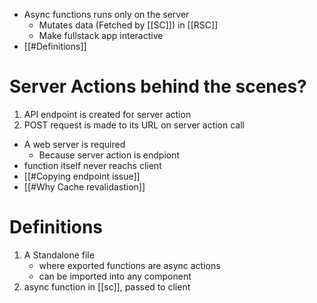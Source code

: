 - Async functions runs only on the server
	- Mutates data (Fetched by [[SC]]) in [[RSC]]
	- Make fullstack app interactive
- [[#Definitions]] 
# Server Actions behind the scenes?
1.  API endpoint is created for server action
2.  POST request is made to its URL on server action call
- A web server is required
	- Because server action is endpiont
-  function itself never reachs client
- [[#Copying endpoint issue]]
- [[#Why Cache revalidastion]]
# Definitions
1. A Standalone file
	- where exported functions are async actions
	- can be imported into any component
2. async function in [[sc]], passed to client
